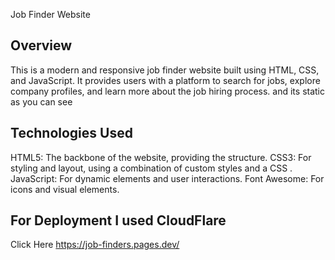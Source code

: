 Job Finder Website
## Overview
This is a modern and responsive job finder website built using HTML, CSS, and JavaScript. It provides users with a platform to search for jobs, explore company profiles, and learn more about the job hiring process.
and its static as you can see

## Technologies Used
HTML5: The backbone of the website, providing the structure.
CSS3: For styling and layout, using a combination of custom styles and a CSS .
JavaScript: For dynamic elements and user interactions.
Font Awesome: For icons and visual elements.

## For Deployment I used CloudFlare
Click Here https://job-finders.pages.dev/